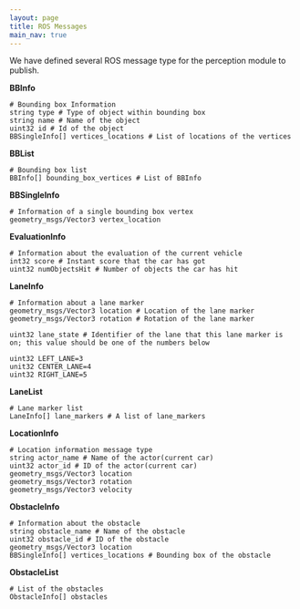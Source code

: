 ```yaml
---
layout: page
title: ROS Messages
main_nav: true
---
```


We have defined several ROS message type for the perception module to publish. 

**BBInfo**
```
# Bounding box Information
string type # Type of object within bounding box
string name # Name of the object
uint32 id # Id of the object
BBSingleInfo[] vertices_locations # List of locations of the vertices 
```

**BBList**
```
# Bounding box list
BBInfo[] bounding_box_vertices # List of BBInfo 
```

**BBSingleInfo**
```
# Information of a single bounding box vertex
geometry_msgs/Vector3 vertex_location
```

**EvaluationInfo**
```
# Information about the evaluation of the current vehicle
int32 score # Instant score that the car has got
uint32 numObjectsHit # Number of objects the car has hit
```

**LaneInfo**
```
# Information about a lane marker 
geometry_msgs/Vector3 location # Location of the lane marker
geometry_msgs/Vector3 rotation # Rotation of the lane marker

uint32 lane_state # Identifier of the lane that this lane marker is on; this value should be one of the numbers below

uint32 LEFT_LANE=3 
unit32 CENTER_LANE=4
uint32 RIGHT_LANE=5
```

**LaneList**
```
# Lane marker list
LaneInfo[] lane_markers # A list of lane_markers
```

**LocationInfo**
```
# Location information message type
string actor_name # Name of the actor(current car)
uint32 actor_id # ID of the actor(current car)
geometry_msgs/Vector3 location
geometry_msgs/Vector3 rotation
geometry_msgs/Vector3 velocity
```

**ObstacleInfo**
```
# Information about the obstacle
string obstacle_name # Name of the obstacle
uint32 obstacle_id # ID of the obstacle
geometry_msgs/Vector3 location
BBSingleInfo[] vertices_locations # Bounding box of the obstacle
```

**ObstacleList**
```
# List of the obstacles
ObstacleInfo[] obstacles
```
